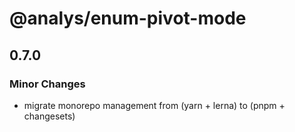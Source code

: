 # @analys/enum-pivot-mode

## 0.7.0

### Minor Changes

- migrate monorepo management from (yarn + lerna) to (pnpm + changesets)
